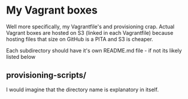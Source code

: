 # My Vagrant boxes
Well more specifically, my Vagrantfile's and provisioning crap. Actual Vagrant boxes are hosted on S3 (linked in each Vagrantfile) because hosting files that size on GitHub is a PITA and S3 is cheaper.

Each subdirectory should have it's own README.md file - if not its likely listed below

## provisioning-scripts/
I would imagine that the directory name is explanatory in itself.

